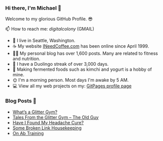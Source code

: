 ### Hi there, I'm Michael 👋

Welcome to my glorious GitHub Profile. 😎

📫 How to reach me: _digitalcolony_ (GMAIL)

- 🌳 I live in Seattle, Washington.
- ☕ My website [INeedCoffee.com](https://ineedcoffee.com) has been online since April 1999.
- 💪🏼 My personal blog has over 1,600 posts. Many are related to fitness and nutrition.
- 🍎 I have a Duolingo streak of over 3,000 days.
- 🥕 Making fermented foods such as kimchi and yogurt is a hobby of mine.
- 🌞 I'm a morning person. Most days I'm awake by 5 AM.
- 💻 View all my web projects on my: [GitPages profile page](https://digitalcolony.github.io/)

### Blog Posts 📝

<!-- BLOG-POST-LIST:START -->
- [What’s a Glitter Gym?](https://criticalmas.org/2024/03/whats-a-glitter-gym/)
- [Tales From the Glitter Gym – The Old Guy](https://criticalmas.org/2024/03/tales-from-the-glitter-gym-the-old-guy/)
- [Have I Found My Headache Cure?](https://criticalmas.org/2024/02/have-i-found-my-headache-cure/)
- [Some Broken Link Housekeeping](https://criticalmas.org/2024/02/some-broken-link-housekeeping/)
- [On Ab Training](https://criticalmas.org/2024/02/on-ab-training/)
<!-- BLOG-POST-LIST:END -->
